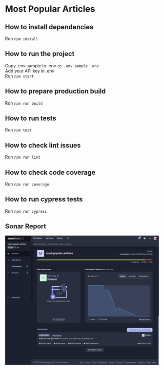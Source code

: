 # Most Popular Articles

## How to install dependencies
Run `npm install`

## How to run the project
Copy .env.sample to .env `cp .env.sample .env`\
Add your API key in .env\
Run `npm start`

## How to prepare production build
Run `npm run build`

## How to run tests
Run `npm test`

## How to check lint issues
Run `npm run lint`

## How to check code coverage
Run `npm run coverage`

## How to run cypress tests
Run `npm run cypress`

## Sonar Report
![logo](https://github.com/yashkumarsharma/most-popular-articles/blob/master/report.png)